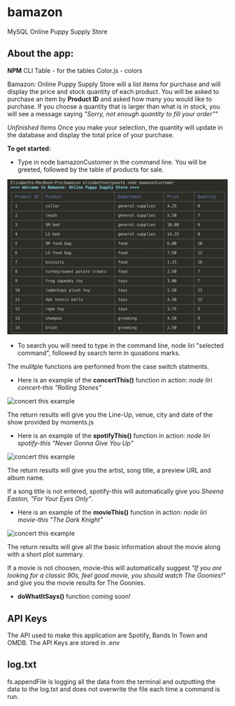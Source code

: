 # bamazon
MySQL Online Puppy Supply Store

## About the app:

**NPM** 
CLI Table - for the tables
Color.js - colors

Bamazon: Online Puppy Supply Store will a list items for purchase and will display the price and stock quantity of each product.
You will be asked to purchase an item by **Product ID** and asked how many you would like to purchase. If you choose a quantity that is larger than what is in stock, you will see a message saying *"Sorry, not enough quantity to fill your order""*

*Unfinished Items*
Once you make your selection, the quantity will update in the database and display the total price of your purchase.

**To get started:**

* Type in node bamazonCustomer in the command line. You will be greeted, followed by the table of products for sale.

![intro screenshot](/images/Intro.png)

* To search you will need to type in the command line, node liri "selected command", followed by search term in quoations marks.   

The mulitple functions are performed from the case switch statments.

* Here is an example of the **concertThis()** function in action: _node liri concert-this "Rolling Stones"_

![concert this example](/images/concert_this_example1.png)

The return results will give you the Line-Up, venue, city and date of the show provided by moments.js 

* Here is an example of the **spotifyThis()** function in action: _node liri spotify-this "Never Gonna Give You Up"_

![concert this example](/images/spotify_this_example.png)

The return results will give you the artist, song title, a preview URL and album name. 

If a song title is not entered, spotify-this will automatically give you _Sheena Easton, "For Your Eyes Only"_.

* Here is an example of the **movieThis()** function in action: _node liri movie-this "The Dark Knight"_

![concert this example](/images/movie_this_example.png)

The return results will give all the basic information about the movie along with a short plot summary. 

If a movie is not choosen, movie-this will automatically suggest _"If you are looking for a classic 90s, feel good movie, you should watch The Goonies!"_ and give you the movie results for The Goonies. 

* **doWhatItSays()** function coming soon!

## API Keys

The API used to make this application are Spotify, Bands In Town and OMDB. The API Keys are stored in .env

## log.txt

fs.appendFile is logging all the data from the terminal and outputting the data to the log.txt and does not overwrite the file each time a command is run.




